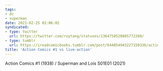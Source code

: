 ```yaml
---
tags: 
- dc
- superman
date: 2021-02-25 02:06:02
syndicated:
- type: twitter
  url: https://twitter.com/roytang/statuses/1364758520885772288/
- type: tumblr
  url: https://ireadcomicbooks.tumblr.com/post/644054943227150336/action-comics-1-1938-superman-and-lois-s01e01
title: 'Action Comics #1 vs live-action'
---
```


Action Comics #1 (1938) / Superman and Lois S01E01 (2021)